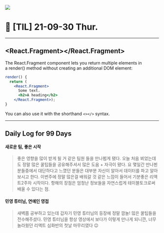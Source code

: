 ![](<https://images.velog.io/images/dawonella0411/post/cc741c45-ad53-4ca5-a4c7-e352912a85b9/%EC%A0%9C%EB%AA%A9%EC%9D%84%20%EC%9E%85%EB%A0%A5%ED%95%B4%EC%A3%BC%EC%84%B8%EC%9A%94_-001%20(4).png>)

# 🌿 [TIL] 21-09-30 Thur.

---

## <React.Fragment></React.Fragment>

The React.Fragment component lets you return multiple elements in a render() method without creating an additional DOM element:

```jsx
render() {
  return (
    <React.Fragment>
      Some text.
      <h2>A heading</h2>
    </React.Fragment>);
}
```

You can also use it with the shorthand `<></>` syntax.

---

## Daily Log for 99 Days

#### 새로운 팀, 좋은 시작

> 좋은 영향을 많이 받게 될 거 같은 팀원 들을 만나뵙게 됐다. 오늘 처음 뵈었는데도 정말 많은 꿀팁들을 공유해주셔서 많은 도움 + 자극이 됐다. 요 몇일간 만나뵌 분들중에서 대단하다고 느꼈던 분들은 대부분 자신이 알아서 데이터를 파고 알아보시고 한다. 이번주에 정말 많은걸 배워갈 것 같은 느낌이 들어서 기분좋은 리액트2주차 시작이다. 항해의 장점은 엄청난 정보들을 자연스럽게 테이블토크로써 배울 수 있다는 점.

#### 민영 튜터님, 연예인 영접

> 새벽쯤 공부하고 있는데 갑자기 민영 튜터님의 등장에 정말 깜놀!
> 많은 꿀팁들을 전수해주셨다. 민영 튜터님을 항상 영상에서 보다가 이렇게 만나게 되니깐, 너무 놀라웠던 리액트 심화반의 첫날 마무리였다 😉
